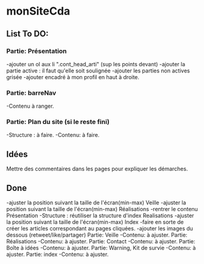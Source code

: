# monSiteCda
## List To DO:

### Partie: Présentation

-ajouter un ol aux li ".cont_head_arti" (sup les points devant)
-ajouter la partie active : il faut qu'elle soit soulignée
-ajouter les parties non actives grisée
-ajouter encadré à mon profil en haut à droite.

### Partie: barreNav
-Contenu à ranger.

### Partie: Plan du site (si le reste fini)
-Structure : à faire.
-Contenu: à faire.

## Idées
Mettre des commentaires dans les pages pour expliquer les démarches.

## Done

-ajuster la position suivant la taille de l'écran(min-max) Veille
-ajuster la position suivant la taille de l'écran(min-max) Réalisations
-rentrer le contenu Présentation
-Structure : réutiliser la structure d'index Realisations
-ajuster la position suivant la taille de l'écran(min-max) Index
-faire en sorte de créer les articles correspondant au pages cliquées.
-ajouter les images du dessous (retweet/like/partager)
Partie: Veille
-Contenu: à ajuster.
Partie: Réalisations
-Contenu: à ajuster.
Partie: Contact
-Contenu: à ajuster.
Partie: Boîte à idées
-Contenu: à ajuster.
Partie: Warning, Kit de survie
-Contenu: à ajuster.
Partie: index
-Contenu: à ajuster.

